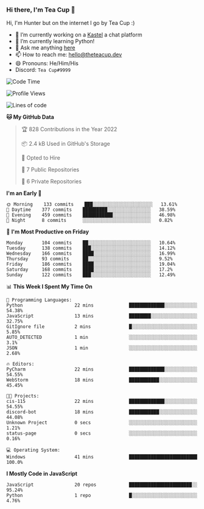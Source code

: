 ### Hi there, I'm Tea Cup 👋 

Hi, I'm Hunter but on the internet I go by Tea Cup :)

- 🔭 I’m currently working on a [Kastel](https://github.com/Kastelll) a chat platform
- 🌱 I’m currently learning Python!
- 💬 Ask me anything [here](https://github.com/TheTeaCup/TheTeaCup/issues)
- 📫 How to reach me: [hello@theteacup.dev](mailto:hello@theteacup.dev)
- 😄 Pronouns: He/Him/His
- Discord: `Tea Cup#9999`

<!--START_SECTION:waka-->
![Code Time](http://img.shields.io/badge/Code%20Time-226%20hrs%2033%20mins-blue)

![Profile Views](http://img.shields.io/badge/Profile%20Views-38-blue)

![Lines of code](https://img.shields.io/badge/From%20Hello%20World%20I%27ve%20Written-69%20Thousand%20lines%20of%20code-blue)

**🐱 My GitHub Data** 

> 🏆 828 Contributions in the Year 2022
 > 
> 📦 2.4 kB Used in GitHub's Storage 
 > 
> 💼 Opted to Hire
 > 
> 📜 7 Public Repositories 
 > 
> 🔑 6 Private Repositories  
 > 
**I'm an Early 🐤** 

```text
🌞 Morning    133 commits    ███░░░░░░░░░░░░░░░░░░░░░░   13.61% 
🌆 Daytime    377 commits    █████████░░░░░░░░░░░░░░░░   38.59% 
🌃 Evening    459 commits    ███████████░░░░░░░░░░░░░░   46.98% 
🌙 Night      8 commits      ░░░░░░░░░░░░░░░░░░░░░░░░░   0.82%

```
📅 **I'm Most Productive on Friday** 

```text
Monday       104 commits    ██░░░░░░░░░░░░░░░░░░░░░░░   10.64% 
Tuesday      138 commits    ███░░░░░░░░░░░░░░░░░░░░░░   14.12% 
Wednesday    166 commits    ████░░░░░░░░░░░░░░░░░░░░░   16.99% 
Thursday     93 commits     ██░░░░░░░░░░░░░░░░░░░░░░░   9.52% 
Friday       186 commits    ████░░░░░░░░░░░░░░░░░░░░░   19.04% 
Saturday     168 commits    ████░░░░░░░░░░░░░░░░░░░░░   17.2% 
Sunday       122 commits    ███░░░░░░░░░░░░░░░░░░░░░░   12.49%

```


📊 **This Week I Spent My Time On** 

```text
💬 Programming Languages: 
Python                   22 mins             █████████████░░░░░░░░░░░░   54.38% 
JavaScript               13 mins             ████████░░░░░░░░░░░░░░░░░   32.75% 
GitIgnore file           2 mins              █░░░░░░░░░░░░░░░░░░░░░░░░   5.85% 
AUTO_DETECTED            1 min               ░░░░░░░░░░░░░░░░░░░░░░░░░   3.1% 
JSON                     1 min               ░░░░░░░░░░░░░░░░░░░░░░░░░   2.68%

🔥 Editors: 
PyCharm                  22 mins             █████████████░░░░░░░░░░░░   54.55% 
WebStorm                 18 mins             ███████████░░░░░░░░░░░░░░   45.45%

🐱‍💻 Projects: 
cis-115                  22 mins             █████████████░░░░░░░░░░░░   54.55% 
discord-bot              18 mins             ███████████░░░░░░░░░░░░░░   44.08% 
Unknown Project          0 secs              ░░░░░░░░░░░░░░░░░░░░░░░░░   1.21% 
status-page              0 secs              ░░░░░░░░░░░░░░░░░░░░░░░░░   0.16%

💻 Operating System: 
Windows                  41 mins             █████████████████████████   100.0%

```

**I Mostly Code in JavaScript** 

```text
JavaScript               20 repos            ███████████████████████░░   95.24% 
Python                   1 repo              █░░░░░░░░░░░░░░░░░░░░░░░░   4.76%

```



<!--END_SECTION:waka-->
